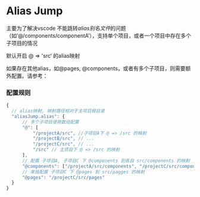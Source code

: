 # Alias Jump

主要为了解决vscode 不能跳转*alias别名文件*的问题（如‘@/components/componentA’），支持单个项目，或者一个项目中存在多个子项目的情况

默认开启 @ => 'src‘ 的alias映射

如果存在其他alias，如@pages, @components，或者有多个子项目，则需要额外配置。请参考：

### 配置规则

```js
{
  // alias映射, 映射路径相对于主项目根目录
  "aliasJump.alias": {
      // 多个子项目使用数组配置
      "@": [
          "/projectA/src", //子项目A下 @ => /src 的映射
          "/projectB/src", // ...
          "/projectC/src", // ...
          "/src" // 主项目下 @ => /src 的映射
      ],
      // 配置 子项目A, 子项目C 下 @components 到各自 src/components 的映射
      "@components": ["/projectA/src/components", "/projectC/src/components"],
      // 单独配置 子项目C 下 @pages 到 src/pagges 的映射
      "@pages": "/projectC/src/pages"
  }
}
```